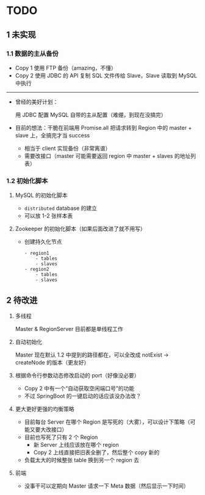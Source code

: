 # TODO

## 1 未实现

### 1.1 数据的主从备份

- Copy 1 使用 FTP 备份（amazing，不懂）
- Copy 2 使用 JDBC 的 API 复制 SQL 文件传给 Slave，Slave 读取到 MySQL 中执行

---

- 曾经的美好计划：

    用 JDBC 配置 MySQL 自带的主从配置（难绷，到现在没搞完）

- 目前的想法：干脆在前端用 Promise.all 把请求转到 Region 中的 master + slave 上，全搞完才当 success

    - 相当于 client 实现备份（非常离谱）
    - 需要改接口（master 可能需要返回 region 中 master + slaves 的地址列表）


### 1.2 初始化脚本

1. MySQL 的初始化脚本

    - `distributed` database 的建立
    - 可以放 1-2 张样本表

2. Zookeeper 的初始化脚本（如果后面改进了就不用写）

    - 创建持久化节点
        ```text
        - region1
            - tables
            - slaves
        - region2
            - tables
            - slaves
        ```

## 2 待改进

1. 多线程

    Master & RegionServer 目前都是单线程工作

2. 自动初始化

    Master 现在默认 1.2 中提到的路径都在，可以全改成 notExist -> createNode 的版本（更友好）

3. 根据命令行参数动态修改启动的 port（好像没必要）

    - Copy 2 中有一个“自动获取空闲端口号”的功能
    - 不过 SpringBoot 的一键启动的话应该没办法改？


4. 更大更好更强的均衡策略

    - 目前每台 Server 在哪个 Region 是写死的（大雾），可以设计下策略（可能又要大改接口）
    - 目前也写死了只有 2 个 Region
        - 新 Server 上线应该放在哪个 region
        - Copy 2 上线直接把旧表全删了，然后整个 copy 新的
    - 负载太大的时候整张 table 换到另一个 region 去

5. 前端

    - 没事干可以定期向 Master 请求一下 Meta 数据（然后显示一下时间）
